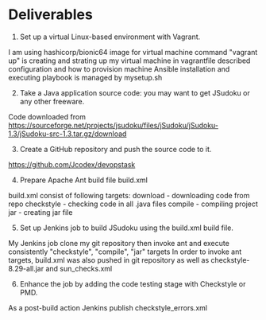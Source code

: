 # Deliverables
1.	Set up a virtual Linux-based environment with Vagrant.
  
  I am using hashicorp/bionic64 image for virtual machine
  command "vagrant up" is creating and strating up my virtual machine
  in vagrantfile described configuration and how to provision machine
  Ansible installation and executing playbook is managed by mysetup.sh 

2.	Take a Java application source code: you may want to get JSudoku or any other freeware.

  Code downloaded from https://sourceforge.net/projects/jsudoku/files/jSudoku/jSudoku-1.3/jSudoku-src-1.3.tar.gz/download
  
3.	Create a GitHub repository and push the source code to it.

  https://github.com/Jcodex/devopstask
  
4.	Prepare Apache Ant build file build.xml

  build.xml consist of following targets:
    download - downloading code from repo
    checkstyle - checking code in all .java files
    compile - compiling project
    jar - creating jar file

5.	Set up Jenkins job to build JSudoku using the build.xml build file.

  My Jenkins job clone my git repository then invoke ant and execute consistently "checkstyle", "compile", "jar" targets
  In order to invoke ant targets, build.xml was also pushed in git repository as well as checkstyle-8.29-all.jar and sun_checks.xml
  
6.	Enhance the job by adding the code testing stage with Checkstyle or PMD.

  As a post-build action Jenkins publish checkstyle_errors.xml
